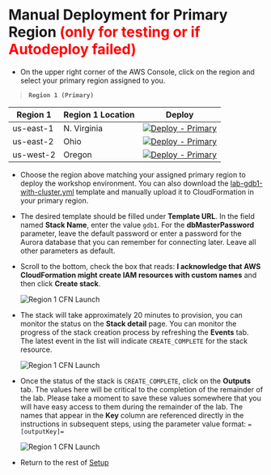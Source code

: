 # Manual Deployment for Primary Region <span style="color:red;">(only for testing or if Autodeploy failed)

* On the upper right corner of the AWS Console, click on the region and select your primary region assigned to you.

> **`Region 1 (Primary)`**

| Region 1 | Region 1 Location | Deploy |
| --- | --- | --- |
| us-east-1 | N. Virginia |  <a href="https://console.aws.amazon.com/cloudformation/home?region=us-east-1#/stacks/create/review?stackName=gdb1&templateURL=https://s3.amazonaws.com/ams-labs-prod-content-us-east-1/templates/lab-gdb1-with-cluster.yml" target="_blank"><img src="../../assets/images/cloudformation-launch-stack.png" alt="Deploy - Primary"></a> |
| us-east-2 | Ohio | <a href="https://console.aws.amazon.com/cloudformation/home?region=us-east-2#/stacks/create/review?stackName=gdb1&templateURL=https://s3.amazonaws.com/ams-labs-prod-content-us-east-1/templates/lab-gdb1-with-cluster.yml" target="_blank"><img src="../../assets/images/cloudformation-launch-stack.png" alt="Deploy - Primary"></a> |
| us-west-2 | Oregon | <a href="https://console.aws.amazon.com/cloudformation/home?region=us-west-2#/stacks/create/review?stackName=gdb1&templateURL=https://s3.amazonaws.com/ams-labs-prod-content-us-east-1/templates/lab-gdb1-with-cluster.yml" target="_blank"><img src="../../assets/images/cloudformation-launch-stack.png" alt="Deploy - Primary"></a> |

* Choose the region above matching your assigned primary region to deploy the workshop environment. You can also download the [lab-gdb1-with-cluster.yml](/templates/lab-gdb1-with-cluster.yml) template and manually upload it to CloudFormation in your primary region.

* The desired template should be filled under **Template URL**. In the field named **Stack Name**, enter the value `gdb1`. For the **dbMasterPassword** parameter, leave the default password or enter a password for the Aurora database that you can remember for connecting later. Leave all other parameters as default.

* Scroll to the bottom, check the box that reads: **I acknowledge that AWS CloudFormation might create IAM resources with custom names** and then click **Create stack**.

  <span class="image">![Region 1 CFN Launch](setup-cfn-gdb1a.png)</span>

* The stack will take approximately 20 minutes to provision, you can monitor the status on the **Stack detail** page. You can monitor the progress of the stack creation process by refreshing the **Events** tab. The latest event in the list will indicate `CREATE_COMPLETE` for the stack resource.

  <span class="image">![Region 1 CFN Launch](setup-cfn-gdb1b.png)</span>

* Once the status of the stack is `CREATE_COMPLETE`, click on the **Outputs** tab. The values here will be critical to the completion of the remainder of the lab.  Please take a moment to save these values somewhere that you will have easy access to them during the remainder of the lab. The names that appear in the **Key** column are referenced directly in the instructions in subsequent steps, using the parameter value format: ``=[outputKey]=``

  <span class="image">![Region 1 CFN Launch](setup-cfn-gdb1c.png)</span>
  

* Return to the rest of [Setup](../)